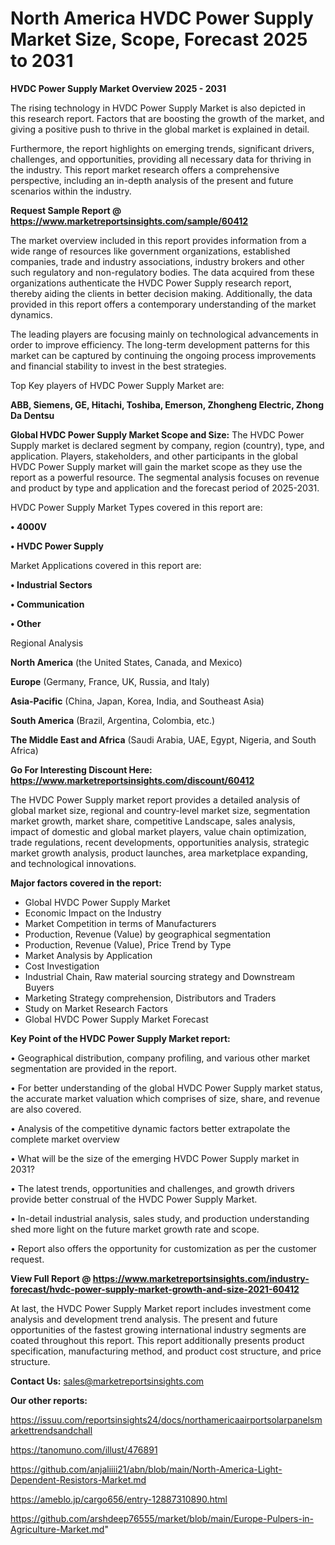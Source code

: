 # North America HVDC Power Supply Market Size, Scope, Forecast 2025 to 2031

<Strong> HVDC Power Supply Market Overview 2025 - 2031</strong>

The rising technology in HVDC Power Supply Market is also depicted in this research report. Factors that are boosting the growth of the market, and giving a positive push to thrive in the global market is explained in detail.

Furthermore, the report highlights on emerging trends, significant drivers, challenges, and opportunities, providing all necessary data for thriving in the industry. This report market research offers a comprehensive perspective, including an in-depth analysis of the present and future scenarios within the industry.

<strong>Request Sample Report @ <a href=https://www.marketreportsinsights.com/sample/60412>https://www.marketreportsinsights.com/sample/60412</a></strong>

The market overview included in this report provides information from a wide range of resources like government organizations, established companies, trade and industry associations, industry brokers and other such regulatory and non-regulatory bodies. The data acquired from these organizations authenticate the HVDC Power Supply research report, thereby aiding the clients in better decision making. Additionally, the data provided in this report offers a contemporary understanding of the market dynamics.

The leading players are focusing mainly on technological advancements in order to improve efficiency. The long-term development patterns for this market can be captured by continuing the ongoing process improvements and financial stability to invest in the best strategies.

Top Key players of HVDC Power Supply Market are:

<strong>ABB, Siemens, GE, Hitachi, Toshiba, Emerson, Zhongheng Electric, Zhong Da Dentsu</strong>

<strong><b>Global HVDC Power Supply Market Scope and Size:</b></strong>
The HVDC Power Supply market is declared segment by company, region (country), type, and application. Players, stakeholders, and other participants in the global HVDC Power Supply market will gain the market scope as they use the report as a powerful resource. The segmental analysis focuses on revenue and product by type and application and the forecast period of 2025-2031.

HVDC Power Supply Market Types covered in this report are:

<strong>• 4000V

• HVDC Power Supply</strong>

Market Applications covered in this report are:

<strong>• Industrial Sectors

• Communication

• Other</strong> 

Regional Analysis

<strong>North America</strong> (the United States, Canada, and Mexico)

<strong>Europe</strong> (Germany, France, UK, Russia, and Italy)

<strong>Asia-Pacific</strong> (China, Japan, Korea, India, and Southeast Asia)

<strong>South America</strong> (Brazil, Argentina, Colombia, etc.)

<strong>The Middle East and Africa</strong> (Saudi Arabia, UAE, Egypt, Nigeria, and South Africa)

<strong>Go For Interesting Discount Here: <a href=https://www.marketreportsinsights.com/discount/60412>https://www.marketreportsinsights.com/discount/60412</a></strong>

The HVDC Power Supply market report provides a detailed analysis of global market size, regional and country-level market size, segmentation market growth, market share, competitive Landscape, sales analysis, impact of domestic and global market players, value chain optimization, trade regulations, recent developments, opportunities analysis, strategic market growth analysis, product launches, area marketplace expanding, and technological innovations.

<strong><b>Major factors covered in the report:</b></strong>
<ul>
  <li>Global HVDC Power Supply Market </li>
  <li>Economic Impact on the Industry</li>
  <li>Market Competition in terms of Manufacturers</li>
  <li>Production, Revenue (Value) by geographical segmentation</li>
  <li>Production, Revenue (Value), Price Trend by Type</li>
  <li>Market Analysis by Application</li>
  <li>Cost Investigation</li>
  <li>Industrial Chain, Raw material sourcing strategy and Downstream Buyers</li>
  <li>Marketing Strategy comprehension, Distributors and Traders</li>
  <li>Study on Market Research Factors</li>
  <li>Global HVDC Power Supply Market Forecast</li>
</ul>

<strong><b>Key Point of the HVDC Power Supply Market report:</b></strong>

• Geographical distribution, company profiling, and various other market segmentation are provided in the report.

• For better understanding of the global HVDC Power Supply market status, the accurate market valuation which comprises of size, share, and revenue are also covered.

• Analysis of the competitive dynamic factors better extrapolate the complete market overview

• What will be the size of the emerging HVDC Power Supply market in 2031?

• The latest trends, opportunities and challenges, and growth drivers provide better construal of the HVDC Power Supply Market.

• In-detail industrial analysis, sales study, and production understanding shed more light on the future market growth rate and scope.

• Report also offers the opportunity for customization as per the customer request.

<strong><b>View Full Report @ <a href=https://www.marketreportsinsights.com/industry-forecast/hvdc-power-supply-market-growth-and-size-2021-60412>https://www.marketreportsinsights.com/industry-forecast/hvdc-power-supply-market-growth-and-size-2021-60412</a></b></strong>


At last, the HVDC Power Supply Market report includes investment come analysis and development trend analysis. The present and future opportunities of the fastest growing international industry segments are coated throughout this report. This report additionally presents product specification, manufacturing method, and product cost structure, and price structure.

<strong>Contact Us:</strong>
sales@marketreportsinsights.com

<strong>Our other reports:</strong>

<a href=https://issuu.com/reportsinsights24/docs/northamericaairportsolarpanelsmarkettrendsandchall>https://issuu.com/reportsinsights24/docs/northamericaairportsolarpanelsmarkettrendsandchall</a>

<a href=https://tanomuno.com/illust/476891>https://tanomuno.com/illust/476891</a>

<a href=https://github.com/anjaliiii21/abn/blob/main/North-America-Light-Dependent-Resistors-Market.md>https://github.com/anjaliiii21/abn/blob/main/North-America-Light-Dependent-Resistors-Market.md</a>

<a href=https://ameblo.jp/cargo656/entry-12887310890.html>https://ameblo.jp/cargo656/entry-12887310890.html</a>

<a href=https://github.com/arshdeep76555/market/blob/main/Europe-Pulpers-in-Agriculture-Market.md>https://github.com/arshdeep76555/market/blob/main/Europe-Pulpers-in-Agriculture-Market.md</a>"
